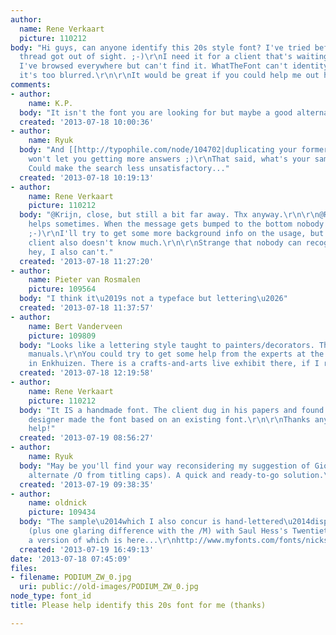 ```yaml
---
author:
  name: Rene Verkaart
  picture: 110212
body: "Hi guys, can anyone identify this 20s style font? I've tried before but the
  thread got out of sight. ;-)\r\nI need it for a client that's waiting for my reply.
  I've browsed everywhere but can't find it. WhatTheFont can't identity it because
  it's too blurred.\r\n\r\nIt would be great if you could help me out here.\r\n\r\n\xAEene"
comments:
- author:
    name: K.P.
  body: "It isn't the font you are looking for but maybe a good alternative:\r\n\r\n[[http://www.houseind.com/fonts/neutraface]]"
  created: '2013-07-18 10:00:36'
- author:
    name: Ryuk
  body: "And [[http://typophile.com/node/104702|duplicating your former request]]
    won't let you getting more answers ;)\r\nThat said, what's your sample origin?
    Could make the search less unsatisfactory..."
  created: '2013-07-18 10:19:13'
- author:
    name: Rene Verkaart
    picture: 110212
  body: "@Krijn, close, but still a bit far away. Thx anyway.\r\n\r\n@Ryuk: well it
    helps sometimes. When the message gets bumped to the bottom nobody sees it anymore.
    ;-)\r\nI'll try to get some more background info on the usage, but I think the
    client also doesn't know much.\r\n\r\nStrange that nobody can recognize it. But
    hey, I also can't."
  created: '2013-07-18 11:27:20'
- author:
    name: Pieter van Rosmalen
    picture: 109564
  body: "I think it\u2019s not a typeface but lettering\u2026"
  created: '2013-07-18 11:37:57'
- author:
    name: Bert Vanderveen
    picture: 109809
  body: "Looks like a lettering style taught to painters/decorators. They used sample
    manuals.\r\nYou could try to get some help from the experts at the Zuiderzeemuseum
    in Enkhuizen. There is a crafts-and-arts live exhibit there, if I recall correctly."
  created: '2013-07-18 12:19:58'
- author:
    name: Rene Verkaart
    picture: 110212
  body: "It IS a handmade font. The client dug in his papers and found out a Belgium
    designer made the font based on an existing font.\r\n\r\nThanks anyway for you
    help!"
  created: '2013-07-19 08:56:27'
- author:
    name: Ryuk
  body: "May be you'll find your way reconsidering my suggestion of Giorgio Sans (with
    alternate /O from titling caps). A quick and ready-to-go solution.\r\n"
  created: '2013-07-19 09:38:35'
- author:
    name: oldnick
    picture: 109434
  body: "The sample\u2014which I also concur is hand-lettered\u2014displays many similarities
    (plus one glaring difference with the /M) with Saul Hess's Twentieth Century Poster,
    a version of which is here...\r\nhttp://www.myfonts.com/fonts/nicksfonts/renard-moderne-nf/"
  created: '2013-07-19 16:49:13'
date: '2013-07-18 07:45:09'
files:
- filename: PODIUM_ZW_0.jpg
  uri: public://old-images/PODIUM_ZW_0.jpg
node_type: font_id
title: Please help identify this 20s font for me (thanks)

---
```

